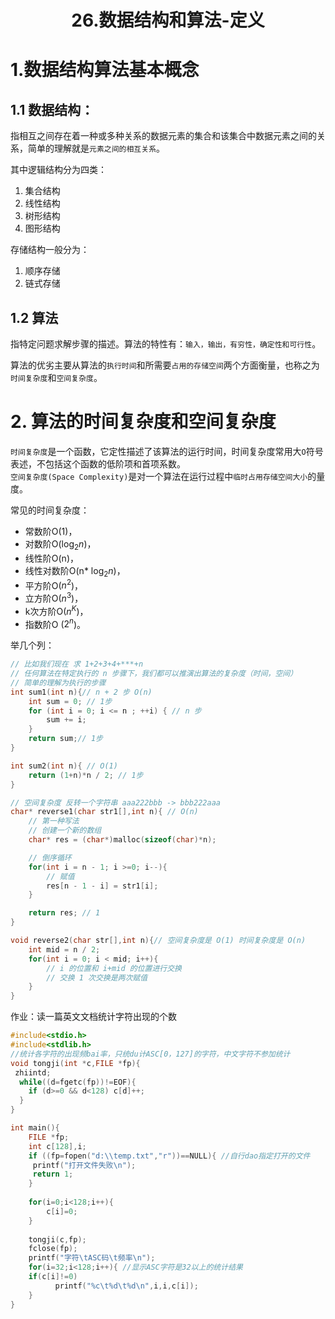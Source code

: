 # <center>26.数据结构和算法-定义<center>

# 1.数据结构算法基本概念

## 1.1 数据结构：

指相互之间存在着一种或多种关系的数据元素的集合和该集合中数据元素之间的关系，简单的理解就是`元素之间的相互关系`。  

其中逻辑结构分为四类：  
1. 集合结构
2. 线性结构
3. 树形结构
4. 图形结构

存储结构一般分为：  
1. 顺序存储
2. 链式存储

## 1.2 算法

指特定问题求解步骤的描述。算法的特性有：`输入，输出，有穷性，确定性和可行性`。

算法的优劣主要从算法的`执行时间`和所需要`占用的存储空间`两个方面衡量，也称之为`时间复杂度`和`空间复杂度`。

# 2. 算法的时间复杂度和空间复杂度

`时间复杂度`是一个函数，它定性描述了该算法的运行时间，时间复杂度常用大`O`符号表述，不包括这个函数的低阶项和首项系数。    
`空间复杂度(Space Complexity)`是对一个算法在运行过程中`临时占用存储空间大小`的量度。

常见的时间复杂度：

- 常数阶O(1)，
- 对数阶O($\log_2 n$)，
- 线性阶O(n)，
- 线性对数阶O(n* $\log_2 n$)，
- 平方阶O($n^2$)，
- 立方阶O($n^3$)，
- k次方阶O($n^K$)，
- 指数阶O ($2^n$)。

举几个列：

```c++
// 比如我们现在 求 1+2+3+4+***+n
// 任何算法在特定执行的 n 步骤下，我们都可以推演出算法的复杂度（时间，空间）
// 简单的理解为执行的步骤
int sum1(int n){// n + 2 步 O(n)
    int sum = 0; // 1步
    for (int i = 0; i <= n ; ++i) { // n 步
        sum += i;
    }
    return sum;// 1步
}

int sum2(int n){ // O(1)
    return (1+n)*n / 2; // 1步
}

// 空间复杂度 反转一个字符串 aaa222bbb -> bbb222aaa
char* reverse1(char str1[],int n){ // O(n)
    // 第一种写法
    // 创建一个新的数组
    char* res = (char*)malloc(sizeof(char)*n);

    // 倒序循环
    for(int i = n - 1; i >=0; i--){
        // 赋值
        res[n - 1 - i] = str1[i];
    }

    return res; // 1
}

void reverse2(char str[],int n){// 空间复杂度是 O(1) 时间复杂度是 O(n)
    int mid = n / 2;
    for(int i = 0; i < mid; i++){
        // i 的位置和 i+mid 的位置进行交换
        // 交换 1 次交换是两次赋值
    }
}
```

作业：读一篇英文文档统计字符出现的个数

```c++
#include<stdio.h>
#include<stdlib.h>
//统计各字符的出现频bai率，只统du计ASC[0，127]的字符，中文字符不参加统计 
void tongji(int *c,FILE *fp){
 zhiintd;
  while((d=fgetc(fp))!=EOF){
    if (d>=0 && d<128) c[d]++;
  }
}

int main(){
    FILE *fp;
    int c[128],i;
    if ((fp=fopen("d:\\temp.txt","r"))==NULL){ //自行dao指定打开的文件 
     printf("打开文件失败\n");
     return 1;
    }
    
    for(i=0;i<128;i++){
        c[i]=0;
    }
    
    tongji(c,fp);
    fclose(fp);
    printf("字符\tASC码\t频率\n");
    for(i=32;i<128;i++){ //显示ASC字符是32以上的统计结果 
    if(c[i]!=0)
          printf("%c\t%d\t%d\n",i,i,c[i]);
    }
}
```



